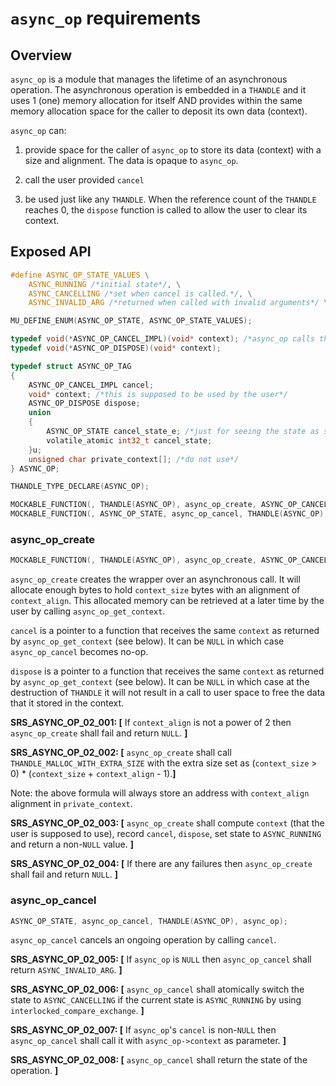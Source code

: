 # `async_op` requirements

## Overview

`async_op` is a module that manages the lifetime of an asynchronous operation. The asynchronous operation is embedded in a `THANDLE` and it uses 1 (one) memory allocation for itself AND provides within the same memory allocation space for the caller to deposit its own data (context).

`async_op` can:

1) provide space for the caller of `async_op` to store its data (context) with a size and alignment. The data is opaque to `async_op`.

2) call the user provided `cancel` 

3) be used just like any `THANDLE`. When the reference count of the `THANDLE` reaches 0, the `dispose` function is called to allow the user to clear its context.

## Exposed API

```c
#define ASYNC_OP_STATE_VALUES \
    ASYNC_RUNNING /*initial state*/, \
    ASYNC_CANCELLING /*set when cancel is called.*/, \
    ASYNC_INVALID_ARG /*returned when called with invalid arguments*/ \

MU_DEFINE_ENUM(ASYNC_OP_STATE, ASYNC_OP_STATE_VALUES);

typedef void(*ASYNC_OP_CANCEL_IMPL)(void* context); /*async_op calls this function when it needs to cancel. params */
typedef void(*ASYNC_OP_DISPOSE)(void* context);

typedef struct ASYNC_OP_TAG
{
    ASYNC_OP_CANCEL_IMPL cancel;
    void* context; /*this is supposed to be used by the user*/
    ASYNC_OP_DISPOSE dispose;
    union
    {
        ASYNC_OP_STATE cancel_state_e; /*just for seeing the state as string instead of numbers*/
        volatile_atomic int32_t cancel_state;
    }u;
    unsigned char private_context[]; /*do not use*/
} ASYNC_OP;

THANDLE_TYPE_DECLARE(ASYNC_OP);

MOCKABLE_FUNCTION(, THANDLE(ASYNC_OP), async_op_create, ASYNC_OP_CANCEL_IMPL, cancel, uint32_t, context_size, uint32_t, context_align, ASYNC_OP_DISPOSE, dispose);
MOCKABLE_FUNCTION(, ASYNC_OP_STATE, async_op_cancel, THANDLE(ASYNC_OP), async_op);
```

### async_op_create
```c
MOCKABLE_FUNCTION(, THANDLE(ASYNC_OP), async_op_create, ASYNC_OP_CANCEL_IMPL, cancel, uint32_t, context_size, uint32_t, context_align, ASYNC_OP_DISPOSE, dispose);
```

`async_op_create` creates the wrapper over an asynchronous call. It will allocate enough bytes to hold `context_size` bytes with an alignment of `context_align`. This allocated memory can be retrieved at a later time by the user by calling `async_op_get_context`.

`cancel` is a pointer to a function that receives the same `context` as returned by `async_op_get_context` (see below). It can be `NULL` in which case `async_op_cancel` becomes no-op. 

`dispose` is a pointer to a function that receives the same `context` as returned by `async_op_get_context` (see below). It can be `NULL` in which case at the destruction of `THANDLE` it will not result in a call to user space to free the data that it stored in the context.

**SRS_ASYNC_OP_02_001: [** If `context_align` is not a power of 2 then `async_op_create` shall fail and return `NULL`. **]**

**SRS_ASYNC_OP_02_002: [** `async_op_create` shall call `THANDLE_MALLOC_WITH_EXTRA_SIZE` with the extra size set as (`context_size` > 0) * (`context_size` + `context_align` - 1).**]**

Note: the above formula will always store an address with `context_align` alignment in `private_context`.

**SRS_ASYNC_OP_02_003: [** `async_op_create` shall compute `context` (that the user is supposed to use), record `cancel`, `dispose`, set state to `ASYNC_RUNNING` and return a non-`NULL` value. **]**

**SRS_ASYNC_OP_02_004: [** If there are any failures then `async_op_create` shall fail and return `NULL`. **]**

### async_op_cancel
```c
ASYNC_OP_STATE, async_op_cancel, THANDLE(ASYNC_OP), async_op);
```

`async_op_cancel` cancels an ongoing operation by calling `cancel`.

**SRS_ASYNC_OP_02_005: [** If `async_op` is `NULL` then `async_op_cancel` shall return `ASYNC_INVALID_ARG`. **]**

**SRS_ASYNC_OP_02_006: [** `async_op_cancel` shall atomically switch the state to `ASYNC_CANCELLING` if the current state is `ASYNC_RUNNING` by using `interlocked_compare_exchange`. **]**

  **SRS_ASYNC_OP_02_007: [** If `async_op`'s `cancel` is non-`NULL` then `async_op_cancel` shall call it with `async_op->context` as parameter. **]**

**SRS_ASYNC_OP_02_008: [** `async_op_cancel` shall return the state of the operation. **]**

